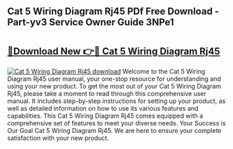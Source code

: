 ## Cat 5 Wiring Diagram Rj45 PDf Free Download - Part-yv3 Service Owner Guide 3NPe1

# <h2><a href="http://dfor51.blite.top/?on=Cat+5+Wiring+Diagram+Rj45">🔗Download New 👉🔴 Cat 5 Wiring Diagram Rj45</a></h2>

[![Cat 5 Wiring Diagram Rj45 download](https://i.imgur.com/lujVjoI.png)](http://dfor51.blite.top/?on=Cat+5+Wiring+Diagram+Rj45)
Welcome to the Cat 5 Wiring Diagram Rj45 user manual, your one-stop resource for understanding and using your new product. To get the most out of your Cat 5 Wiring Diagram Rj45, please take a moment to read through this comprehensive user manual. It includes step-by-step instructions for setting up your product, as well as detailed information on how to use its various features and capabilities. This Cat 5 Wiring Diagram Rj45 comes equipped with a comprehensive set of features to meet your diverse needs. Your Success is Our Goal Cat 5 Wiring Diagram Rj45. We are here to ensure your complete satisfaction with your new product.

